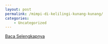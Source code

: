 ```yaml
---
layout: post
permalink: /mimpi-di-kelilingi-kunang-kunang/
categories:
    - Uncategorized
---
```


[Baca Selengkapnya](/04)